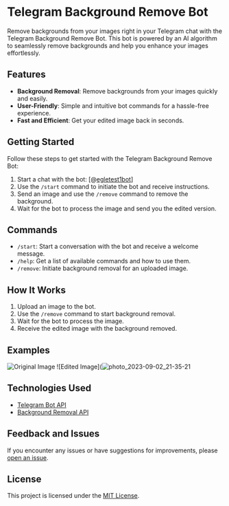 # Telegram Background Remove Bot

Remove backgrounds from your images right in your Telegram chat with the Telegram Background Remove Bot. This bot is powered by an AI algorithm to seamlessly remove backgrounds and help you enhance your images effortlessly.

## Features

- **Background Removal**: Remove backgrounds from your images quickly and easily.
- **User-Friendly**: Simple and intuitive bot commands for a hassle-free experience.
- **Fast and Efficient**: Get your edited image back in seconds.

## Getting Started

Follow these steps to get started with the Telegram Background Remove Bot:

1. Start a chat with the bot: [@[egletest1bot](https://t.me/egletest1bot)]
2. Use the `/start` command to initiate the bot and receive instructions.
3. Send an image and use the `/remove` command to remove the background.
4. Wait for the bot to process the image and send you the edited version.

## Commands

- `/start`: Start a conversation with the bot and receive a welcome message.
- `/help`: Get a list of available commands and how to use them.
- `/remove`: Initiate background removal for an uploaded image.

## How It Works

1. Upload an image to the bot.
2. Use the `/remove` command to start background removal.
3. Wait for the bot to process the image.
4. Receive the edited image with the background removed.

## Examples

![Original Image](!https://github.com/AnjanaKvd/background-remove-telegram-bot/assets/109935293/beb3e8cb-269c-4886-8ede-58beb58dcd11)
![Edited Image](![photo_2023-09-02_21-35-21](https://github.com/AnjanaKvd/background-remove-telegram-bot/assets/109935293/0c843fd5-b2e1-46e2-9d53-ea8ad7796384)

## Technologies Used

- [Telegram Bot API](https://core.telegram.org/bots/api)
- [Background Removal API](https://your-background-removal-api.com)

## Feedback and Issues

If you encounter any issues or have suggestions for improvements, please [open an issue](https://github.com/AnjanaKvd/telegram-background-remove-bot/issues).

## License

This project is licensed under the [MIT License](LICENSE).
